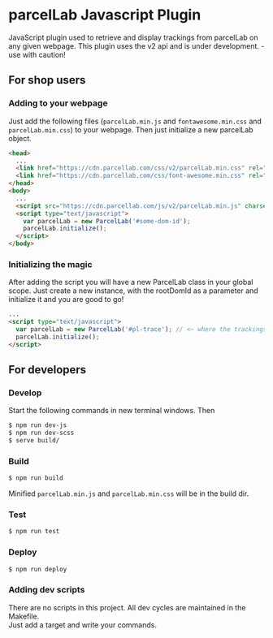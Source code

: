 # parcelLab Javascript Plugin
JavaScript plugin used to retrieve and display trackings from parcelLab on any given webpage.
This plugin uses the v2 api and is under development. - use with caution!

## For shop users
### Adding to your webpage
Just add the following files (`parcelLab.min.js` and `fontawesome.min.css` and `parcelLab.min.css`) to your webpage. Then just initialize a new parcelLab object.
```html
<head>
  ...
  <link href="https://cdn.parcellab.com/css/v2/parcelLab.min.css" rel="stylesheet">
  <link href="https://cdn.parcellab.com/css/font-awesome.min.css" rel="stylesheet">
</head>
<body>
  ...
  <script src="https://cdn.parcellab.com/js/v2/parcelLab.min.js" charset="utf-8"></script>
  <script type="text/javascript">
    var parcelLab = new ParcelLab('#some-dom-id');
    parcelLab.initialize();
  </script>
</body>  
```

### Initializing the magic
After adding the script you will have a new ParcelLab class in your global scope. Just create a new instance, with the rootDomId as a parameter and initialize it and you are good to go!
```html
...
<script type="text/javascript">
  var parcelLab = new ParcelLab('#pl-trace'); // <~ where the trackings will be rendered...
  parcelLab.initialize();
</script>
```

## For developers
### Develop
Start the following commands in new terminal windows. Then
```bash  
$ npm run dev-js
$ npm run dev-scss
$ serve build/
```

### Build
```bash
$ npm run build
```
Minified `parcelLab.min.js` and `parcelLab.min.css` will be in the build dir.


### Test
```bash
$ npm run test
```

### Deploy
```bash
$ npm run deploy
```

### Adding dev scripts
There are no scripts in this project. All dev cycles are maintained in the Makefile.  
Just add a target and write your commands.
